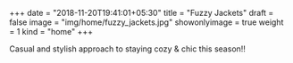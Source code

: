+++
date = "2018-11-20T19:41:01+05:30"
title = "Fuzzy Jackets"
draft = false
image = "img/home/fuzzy_jackets.jpg"
showonlyimage = true
weight = 1
kind = "home"
+++

Casual and stylish approach to staying cozy & chic this season!!


